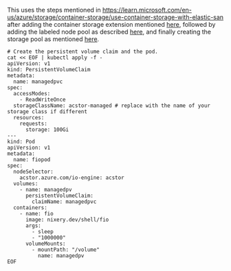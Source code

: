 This uses the steps mentioned in https://learn.microsoft.com/en-us/azure/storage/container-storage/use-container-storage-with-elastic-san after adding the container storage extension mentioned [here](storagepool-containerstorage_extension-create.md), followed by adding the labeled node pool as described [here](storagepool-containerstorage_extension-create-nodepool.md), and finally creating the storage pool as mentioned [here](azuresan-storagepool-create.md). 

```
# Create the persistent volume claim and the pod.
cat << EOF | kubectl apply -f -
apiVersion: v1
kind: PersistentVolumeClaim
metadata:
  name: managedpvc
spec:
  accessModes:
    - ReadWriteOnce
  storageClassName: acstor-managed # replace with the name of your storage class if different
  resources:
    requests:
      storage: 100Gi
---
kind: Pod
apiVersion: v1
metadata:
  name: fiopod
spec:
  nodeSelector:
    acstor.azure.com/io-engine: acstor
  volumes:
    - name: managedpv
      persistentVolumeClaim:
        claimName: managedpvc
  containers:
    - name: fio
      image: nixery.dev/shell/fio
      args:
        - sleep
        - "1000000"
      volumeMounts:
        - mountPath: "/volume"
          name: managedpv
EOF
```
